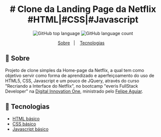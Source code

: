 <h1 align="center">
  <br># Clone da Landing Page da Netflix<br/>
  #HTML|#CSS|#Javascript
</h1>

<p align="center">
  <img alt="GitHub top language" src="https://img.shields.io/github/languages/top/aleszilagyi/everis_bcamp_netflix_home_page?style=flat-square">
  <img alt="GitHub language count" src="https://img.shields.io/github/languages/count/aleszilagyi/everis_bcamp_netflix_home_page?style=flat-square">
</p>

<p align="center">
  <a href="#bookmark-sobre">Sobre</a>&nbsp;&nbsp;&nbsp;|&nbsp;&nbsp;&nbsp;
  <a href="#rocket-tecnologias">Tecnologias</a>&nbsp;&nbsp;&nbsp;
</p>

## :bookmark: Sobre

Projeto de clone simples da Home-page da Netflix, a qual tem como objetivo servir como forma de aprendizado e aperfeiçoamento do uso de HTML5, CSS, Javascript e um pouco de JQuery, através do curso "Recriando a Interface do Netflix", no bootcamp "everis FullStack Developer" na [Digital Innovation One](https://web.digitalinnovation.one/), ministrado pelo [Felipe Aguiar](https://github.com/felipeAguiarCode).

## :rocket: Tecnologias

- [HTML básico](https://developer.mozilla.org/en-US/docs/Web/HTML)
- [CSS básico](https://developer.mozilla.org/en-US/docs/Web/CSS)
- [Javascript básico](https://developer.mozilla.org/en-US/docs/Web/JavaScript)
